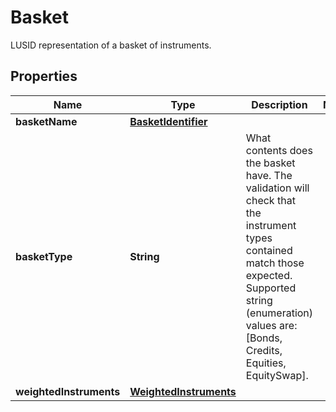 

# Basket

LUSID representation of a basket of instruments.

## Properties

| Name | Type | Description | Notes |
|------------ | ------------- | ------------- | -------------|
|**basketName** | [**BasketIdentifier**](BasketIdentifier.md) |  |  |
|**basketType** | **String** | What contents does the basket have. The validation will check that the instrument types contained match those expected.    Supported string (enumeration) values are: [Bonds, Credits, Equities, EquitySwap]. |  |
|**weightedInstruments** | [**WeightedInstruments**](WeightedInstruments.md) |  |  |



